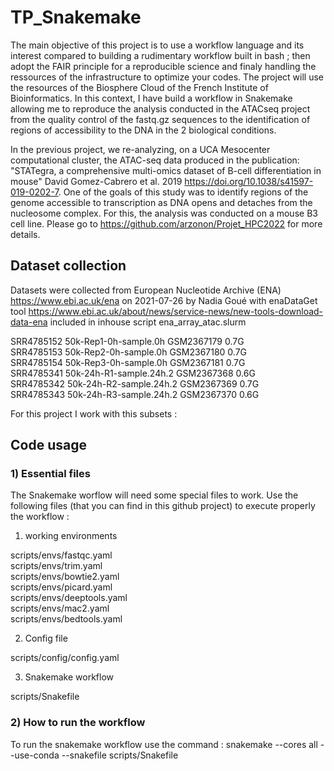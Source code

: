 # TP_Snakemake


The main objective of this project is to use a workflow language and its interest compared to building a rudimentary workflow built in bash ; then adopt the FAIR principle for a reproducible science and finaly handling the ressources of the infrastructure to optimize your codes. The project will use the resources of the Biosphere Cloud of the French Institute of Bioinformatics. In this context, I have build a workflow in Snakemake allowing me to reproduce the analysis conducted in the ATACseq project from the quality control of the fastq.gz sequences to the identification of regions of accessibility to the DNA in the 2 biological conditions.

In the previous project, we re-analyzing, on a UCA Mesocenter computational cluster, the ATAC-seq data produced in the publication: "STATegra, a comprehensive multi-omics dataset of B-cell differentiation in mouse" David Gomez-Cabrero et al. 2019 https://doi.org/10.1038/s41597-019-0202-7. One of the goals of this study was to identify regions of the genome accessible to transcription as DNA opens and detaches from the nucleosome complex. For this, the analysis was conducted on a mouse B3 cell line. Please go to https://github.com/arzonon/Projet_HPC2022 for more details. 

## Dataset collection 

Datasets were collected from European Nucleotide Archive (ENA) https://www.ebi.ac.uk/ena on 2021-07-26 by Nadia Goué with enaDataGet tool https://www.ebi.ac.uk/about/news/service-news/new-tools-download-data-ena included in inhouse script ena_array_atac.slurm

SRR4785152 50k-Rep1-0h-sample.0h GSM2367179 0.7G  
SRR4785153 50k-Rep2-0h-sample.0h GSM2367180 0.7G  
SRR4785154 50k-Rep3-0h-sample.0h GSM2367181 0.7G  
SRR4785341 50k-24h-R1-sample.24h.2 GSM2367368 0.6G  
SRR4785342 50k-24h-R2-sample.24h.2 GSM2367369 0.7G  
SRR4785343 50k-24h-R3-sample.24h.2 GSM2367370 0.6G  

For this project I work with this subsets : 


## Code usage
### 1) Essential files

The Snakemake worflow will need some special files to work. Use the following files (that you can find in this github project) to execute properly the workflow : 

1) working environments  

scripts/envs/fastqc.yaml  
scripts/envs/trim.yaml  
scripts/envs/bowtie2.yaml  
scripts/envs/picard.yaml  
scripts/envs/deeptools.yaml  
scripts/envs/mac2.yaml  
scripts/envs/bedtools.yaml  

2) Config file  

scripts/config/config.yaml  

3) Snakemake workflow  

scripts/Snakefile  

### 2) How to run the workflow 

To run the snakemake workflow use the command : snakemake --cores all --use-conda --snakefile scripts/Snakefile

